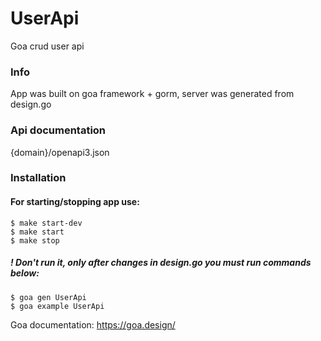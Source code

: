 # UserApi

Goa crud user api

### Info
App was built on goa framework + gorm,
server was generated from design.go

### Api documentation
{domain}/openapi3.json

### Installation

#### For starting/stopping app use:
```shell
$ make start-dev
$ make start
$ make stop
```

##### ! Don't run it, only after changes in design.go you must run commands below:
```shell
$ goa gen UserApi
$ goa example UserApi
```

Goa documentation: https://goa.design/
